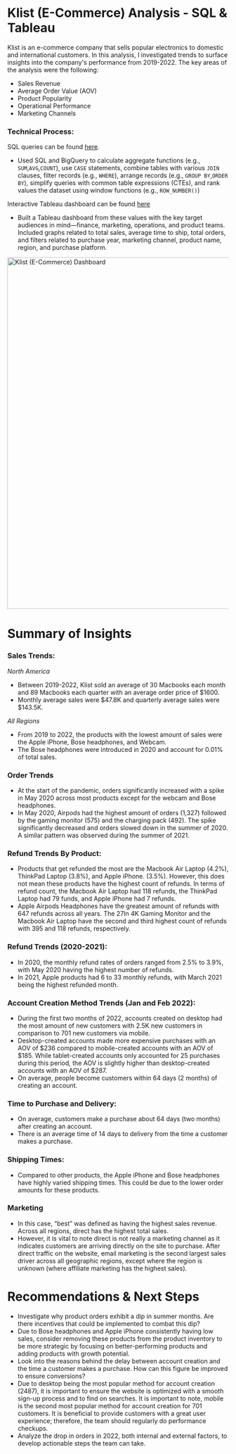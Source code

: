 # **Klist (E-Commerce) Analysis - SQL & Tableau**

Klist is an e-commerce company that sells popular electronics to domestic and international customers. In this analysis, I investigated trends to surface insights into the company's performance from 2019-2022. The key areas of the analysis were the following:

- Sales Revenue
- Average Order Value (AOV)
- Product Popularity
- Operational Performance
- Marketing Channels

### **Technical Process**:

SQL queries can be found [here](https://github.com/thisivlozano/klist-analysis-sql-tableau/blob/main/klist_queries.sql). 
- Used SQL and BigQuery to calculate aggregate functions (e.g., `SUM`,`AVG`,`COUNT`), use `CASE` statements, combine tables with various `JOIN` clauses, filter records (e.g., `WHERE`), arrange records (e.g., `GROUP BY`,`ORDER BY`), simplify queries with common table expressions (CTEs), and rank values the dataset using window functions (e.g., `ROW_NUMBER()`)

Interactive Tableau dashboard can be found [here](https://public.tableau.com/app/profile/vl8808/viz/KlistE-CommerceDashboard/Dashboard)
- Built a Tableau dashboard from these values with the key target audiences in mind—finance, marketing, operations, and product teams. Included graphs related to total sales, average time to ship, total orders, and filters related to purchase year, marketing channel, product name, region, and purchase platform.

<img width="800" alt="Klist (E-Commerce) Dashboard" src="https://github.com/thisivlozano/klist-analysis-sql-tableau/assets/136519035/b97ef51a-90c0-4d56-9faf-d441bf481b88">

# **Summary of Insights**

### **Sales Trends**: 

*North America*
- Between 2019-2022, Klist sold an average of 30 Macbooks each month and 89 Macbooks each quarter with an average order price of $1600.
- Monthly average sales were $47.8K and quarterly average sales were $143.5K.

*All Regions*
- From 2019 to 2022, the products with the lowest amount of sales were the Apple iPhone, Bose headphones, and Webcam.
- The Bose headphones were introduced in 2020 and account for 0.01% of total sales.

### **Order Trends**
- At the start of the pandemic, orders significantly increased with a spike in May 2020 across most products except for the webcam and Bose headphones.
- In May 2020, Airpods had the highest amount of orders (1,327) followed by the gaming monitor (575) and the charging pack (492). The spike significantly decreased and orders slowed down in the summer of 2020. A similar pattern was observed during the summer of 2021.

### **Refund Trends By Product**: 
- Products that get refunded the most are the Macbook Air Laptop (4.2%), ThinkPad Laptop (3.8%), and Apple iPhone. (3.5%). However, this does not mean these products have the highest count of refunds. In terms of refund count, the Macbook Air Laptop had 118 refunds, the ThinkPad Laptop had 79 funds, and Apple iPhone had 7 refunds. 
- Apple Airpods Headphones have the greatest amount of refunds with 647 refunds across all years. The 27In 4K Gaming Monitor and the Macbook Air Laptop have the second and third highest count of refunds with 395 and 118 refunds, respectively.

### **Refund Trends (2020-2021)**: 
- In 2020, the monthly refund rates of orders ranged from 2.5% to 3.9%, with May 2020 having the highest number of refunds.
- In 2021, Apple products had 6 to 33 monthly refunds, with March 2021 being the highest refunded month.

### **Account Creation Method Trends (Jan and Feb 2022)**:
- During the first two months of 2022, accounts created on desktop had the most amount of new customers with 2.5K new customers in comparison to 701 new customers via mobile. 
- Desktop-created accounts made more expensive purchases with an AOV of $236 compared to mobile-created accounts with an AOV of $185. While tablet-created accounts only accounted for 25 purchases during this period, the AOV is slightly higher than desktop-created accounts with an AOV of $287.
- On average, people become customers within 64 days (2 months) of creating an account.

### **Time to Purchase and Delivery**:
- On average, customers make a purchase about 64 days (two months) after creating an account.
- There is an average time of 14 days to delivery from the time a customer makes a purchase.

### **Shipping Times**:
- Compared to other products, the Apple iPhone and Bose headphones have highly varied shipping times. This could be due to the lower order amounts for these products.

### **Marketing**
- In this case, “best” was defined as having the highest sales revenue. Across all regions, direct has the highest total sales. 
- However, it is vital to note direct is not really a marketing channel as it indicates customers are arriving directly on the site to purchase. After direct traffic on the website, email marketing is the second largest sales driver across all geographic regions, except where the region is unknown (where affiliate marketing has the highest sales).

# **Recommendations & Next Steps**
- Investigate why product orders exhibit a dip in summer months. Are there incentives that could be implemented to combat this dip?
- Due to Bose headphones and Apple iPhone consistently having low sales, consider removing these products from the product inventory to be more strategic by focusing on better-performing products and adding products with growth potential.
- Look into the reasons behind the delay between account creation and the time a customer makes a purchase. How can this figure be improved to ensure conversions?
- Due to desktop being the most popular method for account creation (2487), it is important to ensure the website is optimized with a smooth sign-up process and to find on searches. It is important to note, mobile is the second most popular method for account creation for 701 customers. It is beneficial to provide customers with a great user experience; therefore, the team should regularly do performance checkups.
- Analyze the drop in orders in 2022, both internal and external factors, to develop actionable steps the team can take.
